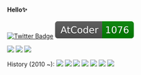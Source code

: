 #### Hello✨
[![Twitter Badge](https://img.shields.io/badge/-@anozon-1ca0f1?style=flat-square&labelColor=1ca0f1&logo=twitter&logoColor=white&link=https://twitter.com/anozon)](https://twitter.com/anozon)
[![](https://raw.githubusercontent.com/elzup/competitive-pg-wrokspace/master/atcoder-badge-anozon.svg)](https://atcoder.jp/users/anozon)

![](https://img.shields.io/badge/-Rails-CC0000.svg?logo=ruby-on-rails&style=flat)
![](https://img.shields.io/badge/-React-555.svg?logo=react&style=flat)
![](https://img.shields.io/badge/-Vim-019733.svg?logo=vim&style=flat)


History (2010 ~):
![](https://img.shields.io/badge/-C++-00599C.svg?logo=c%2B%2B&style=flat)
![](https://img.shields.io/badge/-PHP-ccc.svg?logo=php&style=flat)
![](https://img.shields.io/badge/-Ruby-CC0000.svg?logo=ruby&style=flat)
![](https://img.shields.io/badge/-Python-F9DC3E.svg?logo=python&style=flat)
![](https://img.shields.io/badge/-Swift-FA7343.svg?logo=swift&style=flat)
![](https://img.shields.io/badge/-Javascript-000.svg?logo=javascript&style=flat)
![](https://img.shields.io/badge/-TypeScript-007ACC.svg?logo=typescript&style=flat)

<!-- [![elzup's github stats](https://github-readme-stats.vercel.app/api?username=elzup)](https://github.com/anuraghazra/github-readme-stats) -->
